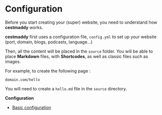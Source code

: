 # Configuration

Before you start creating your (super) website, you need to understand how **cestmaddy** works.

**cestmaddy** first uses a configuration file, `config.yml` to set up your website (port, domain, blogs, podcasts, language...)

Then, all the content will be placed in the `source` folder. You will be able to place **Markdown** files, with **Shortcodes**, as well as classic files such as images.

For example, to create the following page :

    domain.com/hello

You will need to create a `hello.md` file in the `source` directory.


**Configuration**
- [Basic configuration](/documentation/configuration/basic)